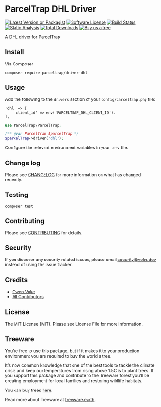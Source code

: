# ParcelTrap DHL Driver

[![Latest Version on Packagist][ico-version]][link-packagist]
[![Software License][ico-license]](LICENSE.md)
[![Build Status][ico-github-actions]][link-github-actions]
[![Static Analysis][ico-static-analysis]][link-static-analysis]
[![Total Downloads][ico-downloads]][link-downloads]
[![Buy us a tree][ico-treeware-gifting]][link-treeware-gifting]

A DHL driver for ParcelTrap

## Install

Via Composer

```shell
composer require parceltrap/driver-dhl
```

## Usage

Add the following to the `drivers` section of your `config/parceltrap.php` file:

```
'dhl' => [
    'client_id' => env('PARCELTRAP_DHL_CLIENT_ID'),
],
```

```php
use ParcelTrap\ParcelTrap;

/** @var ParcelTrap $parcelTrap */
$parcelTrap->driver('dhl');
```

Configure the relevant environment variables in your `.env` file.

## Change log

Please see [CHANGELOG](CHANGELOG.md) for more information on what has changed recently.

## Testing

```shell
composer test
```

## Contributing

Please see [CONTRIBUTING](.github/CONTRIBUTING.md) for details.

## Security

If you discover any security related issues, please email security@voke.dev instead of using the issue tracker.

## Credits

- [Owen Voke][link-author]
- [All Contributors][link-contributors]

## License

The MIT License (MIT). Please see [License File](LICENSE.md) for more information.

## Treeware

You're free to use this package, but if it makes it to your production environment you are required to buy the world a tree.

It’s now common knowledge that one of the best tools to tackle the climate crisis and keep our temperatures from rising above 1.5C is to plant trees. If you support this package and contribute to the Treeware forest you’ll be creating employment for local families and restoring wildlife habitats.

You can buy trees [here][link-treeware-gifting].

Read more about Treeware at [treeware.earth][link-treeware].

[ico-version]: https://img.shields.io/packagist/v/parceltrap/driver-dhl.svg?style=flat-square
[ico-license]: https://img.shields.io/badge/license-MIT-brightgreen.svg?style=flat-square
[ico-github-actions]: https://img.shields.io/github/workflow/status/parceltrap/driver-dhl/Tests.svg?style=flat-square
[ico-static-analysis]: https://img.shields.io/github/workflow/status/parceltrap/driver-dhl/Static%20Analysis.svg?style=flat-square&label=Static%20Analysis
[ico-downloads]: https://img.shields.io/packagist/dt/parceltrap/driver-dhl.svg?style=flat-square
[ico-treeware-gifting]: https://img.shields.io/badge/Treeware-%F0%9F%8C%B3-lightgreen?style=flat-square

[link-packagist]: https://packagist.org/packages/parceltrap/driver-dhl
[link-github-actions]: https://github.com/parceltrap/driver-dhl/actions
[link-static-analysis]: https://github.com/parceltrap/driver-dhl/actions/workflows/static.yml
[link-downloads]: https://packagist.org/packages/parceltrap/driver-dhl
[link-treeware]: https://treeware.earth
[link-treeware-gifting]: https://ecologi.com/owenvoke?gift-trees
[link-author]: https://github.com/owenvoke
[link-contributors]: ../../contributors
